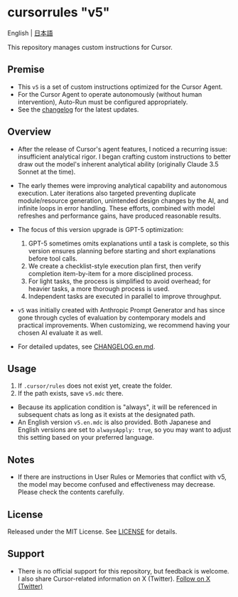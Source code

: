# cursorrules "v5"

English | [日本語](README.md)

This repository manages custom instructions for Cursor.

## Premise

- This `v5` is a set of custom instructions optimized for the Cursor Agent.
- For the Cursor Agent to operate autonomously (without human intervention), Auto-Run must be configured appropriately.
- See the [changelog](CHANGELOG.en.md) for the latest updates.

## Overview

- After the release of Cursor's agent features, I noticed a recurring issue: insufficient analytical rigor. I began crafting custom instructions to better draw out the model's inherent analytical ability (originally Claude 3.5 Sonnet at the time).
- The early themes were improving analytical capability and autonomous execution. Later iterations also targeted preventing duplicate module/resource generation, unintended design changes by the AI, and infinite loops in error handling. These efforts, combined with model refreshes and performance gains, have produced reasonable results.
- The focus of this version upgrade is GPT-5 optimization:
    1. GPT-5 sometimes omits explanations until a task is complete, so this version ensures planning before starting and short explanations before tool calls.
    1. We create a checklist-style execution plan first, then verify completion item-by-item for a more disciplined process.
    1. For light tasks, the process is simplified to avoid overhead; for heavier tasks, a more thorough process is used.
    1. Independent tasks are executed in parallel to improve throughput.
- `v5` was initially created with Anthropic Prompt Generator and has since gone through cycles of evaluation by contemporary models and practical improvements. When customizing, we recommend having your chosen AI evaluate it as well.

- For detailed updates, see [CHANGELOG.en.md](CHANGELOG.en.md).

## Usage

1. If `.cursor/rules` does not exist yet, create the folder.
2. If the path exists, save `v5.mdc` there.
- Because its application condition is "always", it will be referenced in subsequent chats as long as it exists at the designated path.
- An English version `v5.en.mdc` is also provided. Both Japanese and English versions are set to `alwaysApply: true`, so you may want to adjust this setting based on your preferred language.

## Notes

- If there are instructions in User Rules or Memories that conflict with v5, the model may become confused and effectiveness may decrease. Please check the contents carefully.

## License

Released under the MIT License. See [LICENSE](LICENSE) for details.

## Support

- There is no official support for this repository, but feedback is welcome. I also share Cursor-related information on X (Twitter).
[Follow on X (Twitter)](https://x.com/kinopee_ai)
